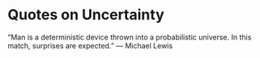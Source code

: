 # Quotes on Uncertainty

“Man is a deterministic device thrown into a probabilistic universe. In this match, surprises are expected.” — Michael Lewis